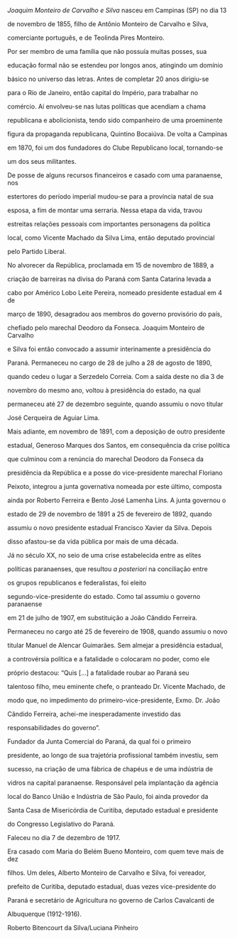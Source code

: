 

*Joaquim Monteiro de Carvalho e Silva* nasceu em Campinas (SP) no dia 13

de novembro de 1855, filho de Antônio Monteiro de Carvalho e Silva,

comerciante português, e de Teolinda Pires Monteiro.



Por ser membro de uma família que não possuía muitas posses, sua

educação formal não se estendeu por longos anos, atingindo um domínio

básico no universo das letras. Antes de completar 20 anos dirigiu-se

para o Rio de Janeiro, então capital do Império, para trabalhar no

comércio. Aí envolveu-se nas lutas políticas que acendiam a chama

republicana e abolicionista, tendo sido companheiro de uma proeminente

figura da propaganda republicana, Quintino Bocaiúva. De volta a Campinas

em 1870, foi um dos fundadores do Clube Republicano local, tornando-se

um dos seus militantes.



De posse de alguns recursos financeiros e casado com uma paranaense, nos

estertores do período imperial mudou-se para a província natal de sua

esposa, a fim de montar uma serraria. Nessa etapa da vida, travou

estreitas relações pessoais com importantes personagens da política

local, como Vicente Machado da Silva Lima, então deputado provincial

pelo Partido Liberal.



No alvorecer da República, proclamada em 15 de novembro de 1889, a

criação de barreiras na divisa do Paraná com Santa Catarina levada a

cabo por Américo Lobo Leite Pereira, nomeado presidente estadual em 4 de

março de 1890, desagradou aos membros do governo provisório do país,

chefiado pelo marechal Deodoro da Fonseca. Joaquim Monteiro de Carvalho

e Silva foi então convocado a assumir interinamente a presidência do

Paraná. Permaneceu no cargo de 28 de julho a 28 de agosto de 1890,

quando cedeu o lugar a Serzedelo Correia. Com a saída deste no dia 3 de

novembro do mesmo ano, voltou à presidência do estado, na qual

permaneceu até 27 de dezembro seguinte, quando assumiu o novo titular

José Cerqueira de Aguiar Lima.



Mais adiante, em novembro de 1891, com a deposição de outro presidente

estadual, Generoso Marques dos Santos, em consequência da crise política

que culminou com a renúncia do marechal Deodoro da Fonseca da

presidência da República e a posse do vice-presidente marechal Floriano

Peixoto, integrou a junta governativa nomeada por este último, composta

ainda por Roberto Ferreira e Bento José Lamenha Lins. A junta governou o

estado de 29 de novembro de 1891 a 25 de fevereiro de 1892, quando

assumiu o novo presidente estadual Francisco Xavier da Silva. Depois

disso afastou-se da vida pública por mais de uma década.



Já no século XX, no seio de uma crise estabelecida entre as elites

políticas paranaenses, que resultou *a posteriori* na conciliação entre

os grupos republicanos e federalistas, foi eleito

segundo-vice-presidente do estado. Como tal assumiu o governo paranaense

em 21 de julho de 1907, em substituição a João Cândido Ferreira.

Permaneceu no cargo até 25 de fevereiro de 1908, quando assumiu o novo

titular Manuel de Alencar Guimarães. Sem almejar a presidência estadual,

a controvérsia política e a fatalidade o colocaram no poder, como ele

próprio destacou: “Quis [...] a fatalidade roubar ao Paraná seu

talentoso filho, meu eminente chefe, o pranteado Dr. Vicente Machado, de

modo que, no impedimento do primeiro-vice-presidente, Exmo. Dr. João

Cândido Ferreira, achei-me inesperadamente investido das

responsabilidades do governo”.



Fundador da Junta Comercial do Paraná, da qual foi o primeiro

presidente, ao longo de sua trajetória profissional também investiu, sem

sucesso, na criação de uma fábrica de chapéus e de uma indústria de

vidros na capital paranaense. Responsável pela implantação da agência

local do Banco União e Indústria de São Paulo, foi ainda provedor da

Santa Casa de Misericórdia de Curitiba, deputado estadual e presidente

do Congresso Legislativo do Paraná.



Faleceu no dia 7 de dezembro de 1917.



Era casado com Maria do Belém Bueno Monteiro, com quem teve mais de dez

filhos. Um deles, Alberto Monteiro de Carvalho e Silva, foi vereador,

prefeito de Curitiba, deputado estadual, duas vezes vice-presidente do

Paraná e secretário de Agricultura no governo de Carlos Cavalcanti de

Albuquerque (1912-1916).



Roberto Bitencourt da Silva/Luciana Pinheiro



